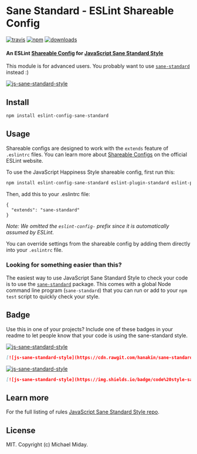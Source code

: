 # Sane Standard - ESLint Shareable Config
[![travis][travis-image]][travis-url]
[![npm][npm-image]][npm-url]
[![downloads][downloads-image]][downloads-url]

[travis-image]: https://img.shields.io/travis/hanakin/eslint-config-sane-standard/master.svg
[travis-url]: https://travis-ci.org/hanakin/eslint-config-sane-standard
[npm-image]: https://img.shields.io/npm/v/eslint-config-sane-standard.svg
[npm-url]: https://npmjs.org/package/eslint-config-sane-standard
[downloads-image]: https://img.shields.io/npm/dm/eslint-config-sane-standard.svg
[downloads-url]: https://npmjs.org/package/eslint-config-sane-standard

#### An ESLint [Shareable Config](http://eslint.org/docs/developer-guide/shareable-configs) for [JavaScript Sane Standard  Style](https://github.com/hanakin/sane-standard)

This module is for advanced users. You probably want to use [`sane-standard`](https://github.com/hanakin/sane-standard) instead :)

[![js-sane-standard-style](https://cdn.rawgit.com/hanakin/sane-standard/master/badge.svg)](https://github.com/hanakin/sane-standard)

## Install

```bash
npm install eslint-config-sane-standard
```

## Usage

Shareable configs are designed to work with the `extends` feature of `.eslintrc` files.
You can learn more about
[Shareable Configs](http://eslint.org/docs/developer-guide/shareable-configs) on the
official ESLint website.

To use the JavaScript Happiness Style shareable config, first run this:

```bash
npm install eslint-config-sane-standard eslint-plugin-standard eslint-plugin-promise
```

Then, add this to your .eslintrc file:

```
{
  "extends": "sane-standard"
}
```

*Note: We omitted the `eslint-config-` prefix since it is automatically assumed by ESLint.*

You can override settings from the shareable config by adding them directly into your
`.eslintrc` file.

### Looking for something easier than this?

The easiest way to use JavaScript Sane Standard Style to check your code is to use the
[`sane-standard`](https://github.com/hanakin/sane-standard) package. This comes with a global
Node command line program (`sane-standard`) that you can run or add to your `npm test` script
to quickly check your style.

## Badge

Use this in one of your projects? Include one of these badges in your readme to
let people know that your code is using the sane-standard style.

[![js-sane-standard-style](https://cdn.rawgit.com/hanakin/sane-standard/master/badge.svg)](https://github.com/hanakin/sane-standard)

```markdown
[![js-sane-standard-style](https://cdn.rawgit.com/hanakin/sane-standard/master/badge.svg)](https://github.com/hanakin/sane-standard)
```

[![js-sane-standard-style](https://img.shields.io/badge/code%20style-sane-standard-brightgreen.svg)](https://github.com/hanakin/sane-standard)

```markdown
[![js-sane-standard-style](https://img.shields.io/badge/code%20style-sane-standard-brightgreen.svg)](https://github.com/hanakin/sane-standard)
```

## Learn more

For the full listing of rules
[JavaScript Sane Standard Style repo](https://github.com/hanakin/sane-standard).

## License

MIT. Copyright (c) Michael Miday.
